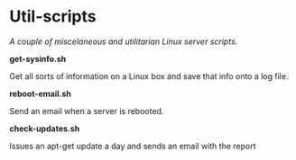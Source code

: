 # Util-scripts

_A couple of miscelaneous and utilitarian Linux server scripts._

**get-sysinfo.sh**

Get all sorts of information on a Linux box and save that info onto a log file.

**reboot-email.sh**

Send an email when a server is rebooted.

**check-updates.sh**

Issues an apt-get update a day and sends an email with the report



